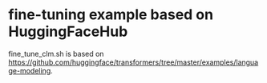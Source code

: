 # fine-tuning example based on HuggingFaceHub

fine_tune_clm.sh is based on <a href="https://github.com/huggingface/transformers/tree/master/examples/language-modeling">https://github.com/huggingface/transformers/tree/master/examples/language-modeling</a>.
